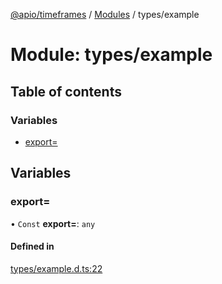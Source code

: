 [@apio/timeframes](../README.md) / [Modules](../modules.md) / types/example

# Module: types/example

## Table of contents

### Variables

- [export&#x3D;](types_example.md#export&#x3D;)

## Variables

### export&#x3D;

• `Const` **export=**: `any`

#### Defined in

[types/example.d.ts:22](https://github.com/fatmatto/timeframes/blob/f601353/src/types/example.d.ts#L22)
